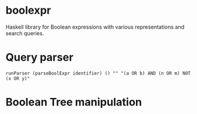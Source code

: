 # boolexpr
Haskell library for Boolean expressions with various representations and search queries.

# Query parser

`runParser (parseBoolExpr identifier) () "" "(a OR b) AND (n OR m) NOT (x OR y)"`

# Boolean Tree manipulation




